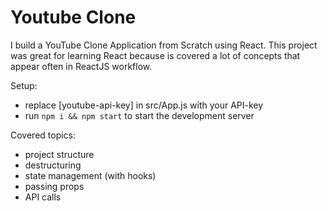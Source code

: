 # Youtube Clone
I build a YouTube Clone Application from Scratch using React. This project was great for learning React because is covered a lot of concepts that appear often in ReactJS workflow. 

Setup:
- replace [youtube-api-key] in src/App.js with your API-key
- run ```npm i && npm start``` to start the development server

Covered topics:
- project structure
- destructuring
- state management (with hooks)
- passing props
- API calls
